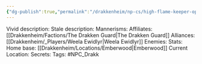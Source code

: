 ```yaml
---
{"dg-publish":true,"permalink":"/drakkenheim/np-cs/high-flame-keeper-ophelia-reed/"}
---
```



Vivid description: 
Stale description: 
Mannerisms: 
Affiliates: [[Drakkenheim/Factions/The Drakken Guard\|The Drakken Guard]]
Alliances: [[Drakkenheim/_Players/Weela Ewidlyr\|Weela Ewidlyr]]
Enemies: 
Stats: 
Home base: [[Drakkenheim/Locations/Emberwood\|Emberwood]]
Current Location: 
Secrets: 
Tags: #NPC_Drakk